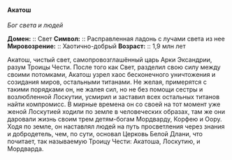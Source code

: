 #### Акатош
*Бог света и людей*

**Домен:** :: Свет
**Символ:**        :: Расправленная ладонь с лучами света из нее
**Мировозрение:**   :: Хаотично-добрый
**Возраст:**     :: 1,9 млн лет

Акатош, чистый свет, самопровозглашённый царь Арки Эксандрии, разум Троицы Чести. После того как Свет, разделил свою силу между своими потомками, Акатош узрел хаос бесконечного уничтожения и созидания миров, остальными титанами. Не желая, примерятся с такими порядками он, не жалея сил, но не без помощи сестры и возлюбленной  Лоскутии, усмирил и заставил всех остальных титанов найти компромисс. В мирные времена он со своей на тот момент уже женой Лоскутией ходили по земле в человеческих образах, там же они даровали жизнь своим трем детям-богам Мордварду, Корфею и Оору. Ходя по земле, он наставлял людей на путь просветления через знания и добродетель, чем, по сути, основал Церковь Белой Длани, что почитает, так называемую Троицу Чести: Акатоша, Лоскутию, и Мордварда. 
